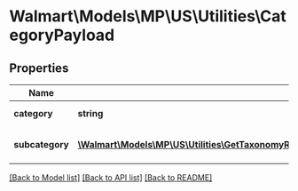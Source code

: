 # Walmart\Models\MP\US\Utilities\CategoryPayload

## Properties

Name | Type | Description | Notes
------------ | ------------- | ------------- | -------------
**category** | **string** | Type of item | [optional]
**subcategory** | [**\Walmart\Models\MP\US\Utilities\GetTaxonomyResponse200ResponsePayloadInnerSubcategoryInner[]**](GetTaxonomyResponse200ResponsePayloadInnerSubcategoryInner.md) | Specific kind of category | [optional]


[[Back to Model list]](./) [[Back to API list]](../../../../../README.md#supported-apis) [[Back to README]](../../../../../README.md)
